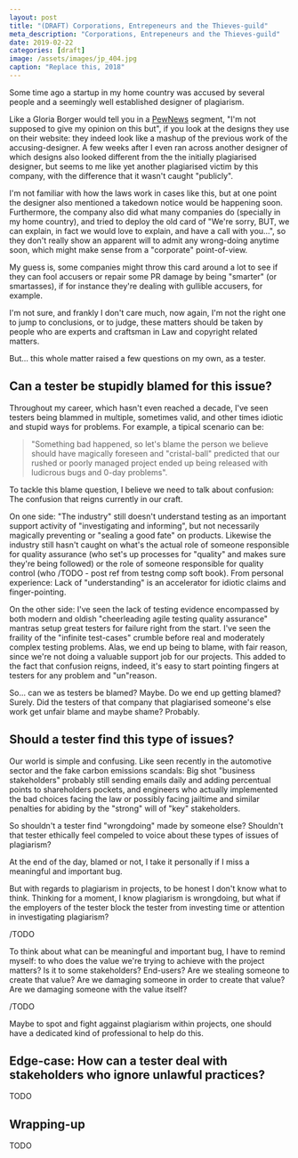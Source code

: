 ```yaml
---
layout: post
title: "(DRAFT) Corporations, Entrepeneurs and the Thieves-guild"
meta_description: "Corporations, Entrepeneurs and the Thieves-guild"
date: 2019-02-22
categories: [draft]
image: /assets/images/jp_404.jpg
caption: "Replace this, 2018"
---
```


Some time ago a startup in my home country was accused by several people and a seemingly well established designer of plagiarism.

Like a Gloria Borger would tell you in a [PewNews](TODO) segment, "I'm not supposed to give my opinion on this but", if you look at the designs they use on their website: they indeed look like a mashup of the previous work of the accusing-designer. A few weeks after I even ran across another designer of which designs also looked different from the the initially plagiarised designer, but seems to me like yet another plagiarised victim by this company, with the difference that it wasn't caught "publicly".

I'm not familiar with how the laws work in cases like this, but at one point the designer also mentioned a takedown notice would be happening soon. Furthermore, the company also did what many companies do (specially in my home country), and tried to deploy the old card of "We're sorry, BUT, we can explain, in fact we would love to explain, and have a call with you...", so they don't really show an apparent will to admit any wrong-doing anytime soon, which might make sense from a "corporate" point-of-view.

My guess is, some companies might throw this card around a lot to see if they can fool accusers or repair some PR damage by being "smarter" (or smartasses), if for instance they're dealing with gullible accusers, for example.

I'm not sure, and frankly I don't care much, now again, I'm not the right one to jump to conclusions, or to judge, these matters should be taken by people who are experts and craftsman in Law and copyright related matters.

But... this whole matter raised a few questions on my own, as a tester.

## Can a tester be stupidly blamed for this issue?

Throughout my career, which hasn't even reached a decade, I've seen testers being blammed in multiple, sometimes valid, and other times idiotic and stupid ways for problems. For example, a tipical scenario can be:

> "Something bad happened, so let's blame the person we believe should have magically foreseen and "cristal-ball" predicted that our rushed or poorly managed project ended up being released with ludicrous bugs and 0-day problems".

To tackle this blame question, I believe we need to talk about confusion: The confusion that reigns currently in our craft.

On one side: "The industry" still doesn't understand testing as an important support activity of "investigating and informing", but not necessarily magically preventing or "sealing a good fate" on products. Likewise the industry still hasn't caught on what's the actual role of someone responsible for quality assurance (who set's up processes for "quality" and makes sure they're being followed) or the role of someone responsible for quality control (who /TODO - post ref from testng comp soft book). From personal experience: Lack of "understanding" is an accelerator for idiotic claims and finger-pointing.

On the other side: I've seen the lack of testing evidence encompassed by both modern and oldish "cheerleading agile testing quality assurance" mantras setup great testers for failure right from the start. I've seen the fraility of the "infinite test-cases" crumble before real and moderately complex testing problems. Alas, we end up being to blame, with fair reason, since we're not doing a valuable support job for our projects. This added to the fact that confusion reigns, indeed, it's easy to start pointing fingers at testers for any problem and "un"reason.

So... can we as testers be blamed? Maybe. Do we end up getting blamed? Surely. Did the testers of that company that plagiarised someone's else work get unfair blame and maybe shame? Probably.

## Should a tester find this type of issues?

Our world is simple and confusing. Like seen recently in the automotive sector and the fake carbon emissions scandals: Big shot "business stakeholders" probably still sending emails daily and adding percentual points to shareholders pockets, and engineers who actually implemented the bad choices facing the law or possibly facing jailtime and similar penalties for abiding by the "strong" will of "key" stakeholders.

So shouldn't a tester find "wrongdoing" made by someone else? Shouldn't that tester ethically feel compeled to voice about these types of issues of plagiarism?

At the end of the day, blamed or not, I take it personally if I miss a meaningful and important bug.

But with regards to plagiarism in projects, to be honest I don't know what to think. Thinking for a moment, I know plagiarism is wrongdoing, but what if the employers of the tester block the tester from investing time or attention in investigating plagiarism?

/TODO

To think about what can be meaningful and important bug, I have to remind myself: to who does the value we're trying to achieve with the project matters? Is it to some stakeholders? End-users? Are we stealing someone to create that value? Are we damaging someone in order to create that value? Are we damaging someone with the value itself?

/TODO

Maybe to spot and fight aggainst plagiarism within projects, one should have a dedicated kind of professional to help do this.

## Edge-case: How can a tester deal with stakeholders who ignore unlawful practices?

TODO

## Wrapping-up

TODO